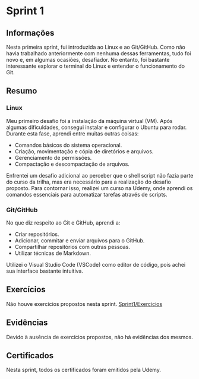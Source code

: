 # Sprint 1

## Informações
Nesta primeira sprint, fui introduzida ao Linux e ao Git/GitHub. Como não havia trabalhado anteriormente com nenhuma dessas ferramentas, tudo foi novo e, em algumas ocasiões, desafiador. No entanto, foi bastante interessante explorar o terminal do Linux e entender o funcionamento do Git.

## Resumo

### Linux
Meu primeiro desafio foi a instalação da máquina virtual (VM). Após algumas dificuldades, consegui instalar e configurar o Ubuntu para rodar. Durante esta fase, aprendi entre muitas outras coisas:

- Comandos básicos do sistema operacional.
- Criação, movimentação e cópia de diretórios e arquivos.
- Gerenciamento de permissões.
- Compactação e descompactação de arquivos.

Enfrentei um desafio adicional ao perceber que o shell script não fazia parte do curso da trilha, mas era necessário para a realização do desafio proposto. Para contornar isso, realizei um curso na Udemy, onde aprendi os comandos essenciais para automatizar tarefas através de scripts.

### Git/GitHub
No que diz respeito ao Git e GitHub, aprendi a:

- Criar repositórios.
- Adicionar, commitar e enviar arquivos para o GitHub.
- Compartilhar repositórios com outras pessoas.
- Utilizar técnicas de Markdown.

Utilizei o Visual Studio Code (VSCode) como editor de código, pois achei sua interface bastante intuitiva.

## Exercícios
Não houve exercícios propostos nesta sprint.
[Sprint1/Exercicios](Sprint1/Exercicios)

## Evidências
Devido à ausência de exercícios propostos, não há evidências dos mesmos.

## Certificados
Nesta sprint, todos os certificados foram emitidos pela Udemy.
